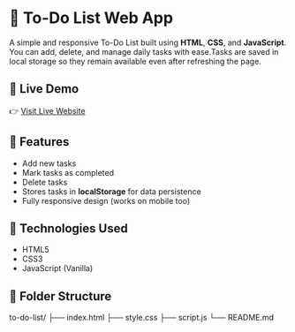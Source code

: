 # 📝 To-Do List Web App

A simple and responsive To-Do List built using **HTML**, **CSS**, and **JavaScript**.  
You can add, delete, and manage daily tasks with ease.Tasks are saved in local storage so they remain available even after refreshing the page.

## 🔗 Live Demo
👉 [Visit Live Website](https://to-do-list-janvi.netlify.app)

## 📌 Features
- Add new tasks
- Mark tasks as completed
- Delete tasks
- Stores tasks in **localStorage** for data persistence
- Fully responsive design (works on mobile too)

## 🚀 Technologies Used
- HTML5
- CSS3
- JavaScript (Vanilla)

## 📁 Folder Structure
to-do-list/
├── index.html
├── style.css
├── script.js
└── README.md
